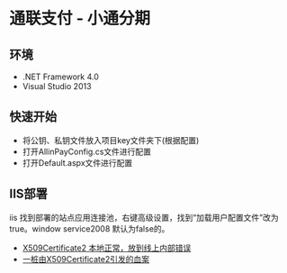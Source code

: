 # 通联支付 - 小通分期

## 环境

* .NET Framework 4.0
* Visual Studio 2013

## 快速开始

* 将公钥、私钥文件放入项目key文件夹下(根据配置)
* 打开AllinPayConfig.cs文件进行配置
* 打开Default.aspx文件进行配置

## IIS部署

iis 找到部署的站点应用连接池，右键高级设置，找到“加载用户配置文件”改为true。window service2008 默认为false的。

* [X509Certificate2 本地正常，放到线上内部错误](http://bbs.csdn.net/topics/390901767)
* [一桩由X509Certificate2引发的血案](http://www.cnblogs.com/uptothesky/p/5972124.html)

